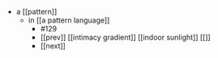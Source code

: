 - a [[pattern]]
	- in [[a pattern language]]
		- #129
		- [[prev]] [[intimacy gradient]] [[indoor sunlight]] [[]]
		- [[next]]